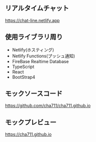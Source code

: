 ## リアルタイムチャット

https://chat-line.netlify.app

## 使用ライブラリ周り

- Netlify(ホスティング)
- Netlify Functions(プッシュ通知)
- FireBase Realtime Database
- TypeScript
- React
- BootStrap4

## モックソースコード
https://github.com/cha711/cha711.github.io

## モックプレビュー
https://cha711.github.io
